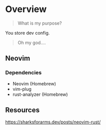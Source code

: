 
# Overview

> What is my purpose?

You store dev config.

> Oh my god....

## Neovim

### Dependencies

- Neovim (Homebrew)
- vim-plug
- rust-analyzer (Homebrew)

## Resources 
https://sharksforarms.dev/posts/neovim-rust/
